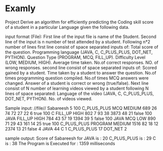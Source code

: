 # Examly
Project
Derive an algorithm for efficiently predicting the Coding skill score of a student in a particular Language given the following data.

input format (File):
First line of the input file is name of the Student.
Second line of the input is n number of test attended by a student.
Following n*2 number of lines
       first line consist of space separated inputs of:
            Total score of the question.
            Programming language (JAVA, C, C_PLUS_PLUS, DOT_NET, PYTHON).
            Question Type (PROGRAM, MCQ, FILL_UP).
            Difficulty Level (LOW, MEDIUM, HIGH).
            Average time taken.
            No.of correct responses.
            NO. of wrong responses.
       second line consist of space separated inputs of:
            Scored gained by a student.
            Time taken by a student to answer the question.
            No.of times programming question compiled.
            No.of times MCQ answers were changed.
            Answer of a student is correct or wrong (true/false).
Next line consist of N number of learning videos viewed by a student
       following N lines of space separated:
            Language of the video (JAVA, C, C_PLUS_PLUS, DOT_NET, PYTHON).
            No. of videos viewed.
      
      
Sample input:
//file//
Sabareesh
5
100 C_PLUS_PLUS MCQ MEDIUM 689 26 74
72 27 22 6 true
100 C FILL_UP HIGH 802 7 93
38 3873 48 21 false
100 JAVA FILL_UP HIGH 784 43 57
19 1394 39 5 false
100 JAVA MCQ LOW 890 71 29
43 161 14 25 true
100 C_PLUS_PLUS PROGRAM MEDIUM 1516 82 18
12 2374 13 21 false
4
JAVA 44
C 1
C_PLUS_PLUS 17
DOT_NET 2

sample output:
Score of Sabareesh for
	JAVA is : 20
	C_PLUS_PLUS is : 29
	C is : 38 
The Program is Executed for : 1359 milliseconds

      
      
